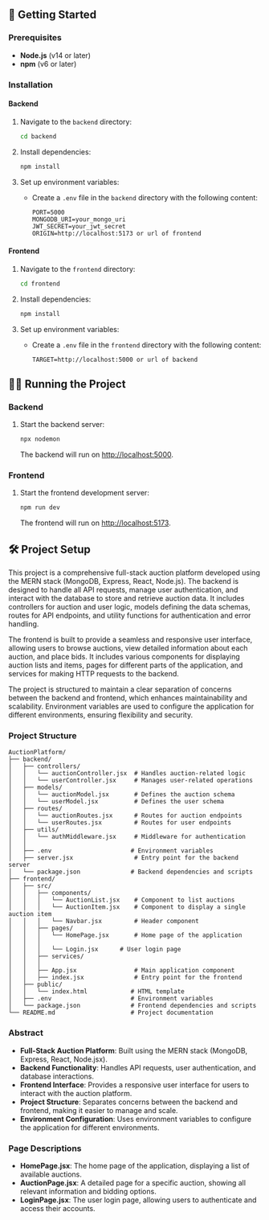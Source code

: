 
## 🚀 Getting Started

### Prerequisites

-   **Node.js** (v14 or later)
-   **npm** (v6 or later) 

### Installation

#### Backend

1. Navigate to the `backend` directory:

    ```bash
    cd backend
    ```

2. Install dependencies:

    ```bash
    npm install
    ```

3. Set up environment variables:
    - Create a `.env` file in the `backend` directory with the following content:
        ```plaintext
        PORT=5000
        MONGODB_URI=your_mongo_uri
        JWT_SECRET=your_jwt_secret
        ORIGIN=http://localhost:5173 or url of frontend
        ```

#### Frontend

1. Navigate to the `frontend` directory:

    ```bash
    cd frontend
    ```

2. Install dependencies:

    ```bash
    npm install
    ```

3. Set up environment variables:
    - Create a `.env` file in the `frontend` directory with the following content:
        ```plaintext
        TARGET=http://localhost:5000 or url of backend
        ```

## 🏃‍♂️ Running the Project

### Backend

1. Start the backend server:

    ```bash
    npx nodemon
    ```

    The backend will run on [http://localhost:5000](http://localhost:5000).

### Frontend

1. Start the frontend development server:

    ```markdown
    npm run dev
    ```

    The frontend will run on [http://localhost:5173](http://localhost:5173).

## 🛠️ Project Setup

This project is a comprehensive full-stack auction platform developed using the MERN stack (MongoDB, Express, React, Node.js). The backend is designed to handle all API requests, manage user authentication, and interact with the database to store and retrieve auction data. It includes controllers for auction and user logic, models defining the data schemas, routes for API endpoints, and utility functions for authentication and error handling.

The frontend is built to provide a seamless and responsive user interface, allowing users to browse auctions, view detailed information about each auction, and place bids. It includes various components for displaying auction lists and items, pages for different parts of the application, and services for making HTTP requests to the backend.

The project is structured to maintain a clear separation of concerns between the backend and frontend, which enhances maintainability and scalability. Environment variables are used to configure the application for different environments, ensuring flexibility and security.

### Project Structure

```
AuctionPlatform/
├── backend/
│   ├── controllers/
│   │   └── auctionController.jsx  # Handles auction-related logic
│   │   └── userController.jsx     # Manages user-related operations
│   ├── models/
│   │   └── auctionModel.jsx       # Defines the auction schema
│   │   └── userModel.jsx          # Defines the user schema
│   ├── routes/
│   │   └── auctionRoutes.jsx      # Routes for auction endpoints
│   │   └── userRoutes.jsx         # Routes for user endpoints
│   ├── utils/
│   │   └── authMiddleware.jsx     # Middleware for authentication
│   │   
│   ├── .env                      # Environment variables
│   ├── server.jsx                 # Entry point for the backend server
│   └── package.json              # Backend dependencies and scripts
├── frontend/
│   ├── src/
│   │   ├── components/
│   │   │   └── AuctionList.jsx    # Component to list auctions
│   │   │   └── AuctionItem.jsx    # Component to display a single auction item
│   │   │   └── Navbar.jsx         # Header component
│   │   ├── pages/
│   │   │   └── HomePage.jsx       # Home page of the application
│   │   │  
│   │   │   └── Login.jsx      # User login page
│   │   ├── services/
│   │   │  
│   │   ├── App.jsx                # Main application component
│   │   ├── index.jsx              # Entry point for the frontend
│   ├── public/
│   │   └── index.html            # HTML template
│   ├── .env                      # Environment variables
│   └── package.json              # Frontend dependencies and scripts
└── README.md                     # Project documentation
```

### Abstract

- **Full-Stack Auction Platform**: Built using the MERN stack (MongoDB, Express, React, Node.jsx).
- **Backend Functionality**: Handles API requests, user authentication, and database interactions.
- **Frontend Interface**: Provides a responsive user interface for users to interact with the auction platform.
- **Project Structure**: Separates concerns between the backend and frontend, making it easier to manage and scale.
- **Environment Configuration**: Uses environment variables to configure the application for different environments.

### Page Descriptions

- **HomePage.jsx**: The home page of the application, displaying a list of available auctions.
- **AuctionPage.jsx**: A detailed page for a specific auction, showing all relevant information and bidding options.
- **LoginPage.jsx**: The user login page, allowing users to authenticate and access their accounts.






